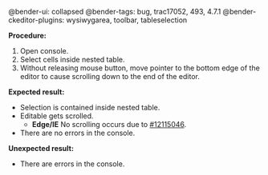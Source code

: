 @bender-ui: collapsed
@bender-tags: bug, trac17052, 493, 4.7.1
@bender-ckeditor-plugins: wysiwygarea, toolbar, tableselection

**Procedure:**

1. Open console.
2. Select cells inside nested table.
3. Without releasing mouse button, move pointer to the bottom edge of the editor to cause scrolling down to the end of
   the editor.

**Expected result:**

* Selection is contained inside nested table.
* Editable gets scrolled.
	* **Edge/IE** No scrolling occurs due
	  to [#12115046](https://developer.microsoft.com/en-us/microsoft-edge/platform/issues/12115046/).
* There are no errors in the console.

**Unexpected result:**

* There are errors in the console.
